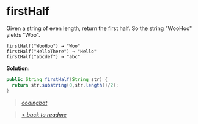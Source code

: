 # firstHalf

Given a string of even length, return the first half. So the string "WooHoo" yields "Woo".

```
firstHalf("WooHoo") → "Woo"
firstHalf("HelloThere") → "Hello"
firstHalf("abcdef") → "abc"
```

**Solution:**

```java
public String firstHalf(String str) {
  return str.substring(0,str.length()/2);
}
```

> _[codingbat](http://codingbat.com/prob/p172267)_

> [< _back to readme_](/README.md)